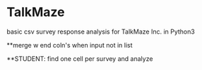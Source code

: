 # TalkMaze
basic csv survey response analysis for TalkMaze Inc. in Python3

**merge w end coln's when input not in list 

**STUDENT: find one cell per survey and analyze
